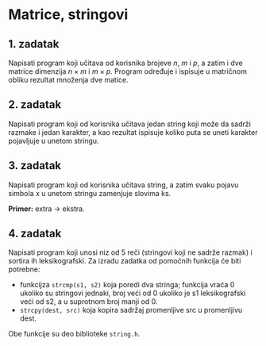 # Matrice, stringovi

## 1. zadatak

Napisati program koji učitava od korisnika brojeve $n$, $m$ i $p$, a zatim i dve matrice dimenzija $n \times m$ i $m \times p$.
Program određuje i ispisuje u matričnom obliku rezultat množenja dve matice.

## 2. zadatak

Napisati program koji od korisnika učitava jedan string koji može da sadrži razmake i jedan karakter, a kao rezultat ispisuje koliko puta se uneti karakter pojavljuje u unetom stringu.

## 3. zadatak

Napisati program koji od korisnika učitava string, a zatim svaku pojavu simbola x u unetom stringu zamenjuje slovima ks.

__Primer:__ extra -> ekstra.

## 4. zadatak

Napisati program koji unosi niz od 5 reči (stringovi koji ne sadrže razmak) i sortira ih leksikografski.
Za izradu zadatka od pomoćnih funkcija će biti potrebne:

- funkcijza `strcmp(s1, s2)` koja poredi dva stringa; funkcija vraća 0 ukoliko su stringovi jednaki, broj veći od 0 ukoliko je s1 leksikografski veći od s2, a u suprotnom broj manji od 0.
- `strcpy(dest, src)` koja kopira sadržaj promenljive src u promenljivu dest.

Obe funkcije su deo biblioteke `string.h`.
